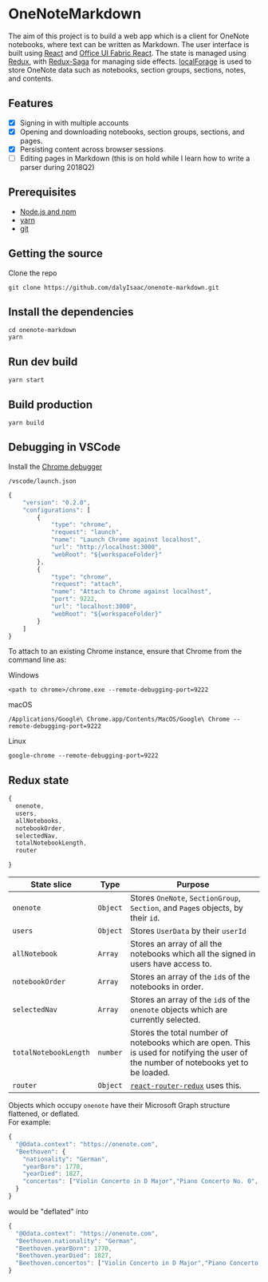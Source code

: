 # OneNoteMarkdown

The aim of this project is to build a web app which is a client for OneNote notebooks, where text can be written as Markdown. The user interface is built using [React](https://reactjs.org/) and [Office UI Fabric React](https://developer.microsoft.com/en-us/fabric#/components). The state is managed using [Redux](https://redux.js.org/), with [Redux-Saga](https://redux-saga.js.org/) for managing side effects. [localForage](https://localforage.github.io/localForage/) is used to store OneNote data such as notebooks, section groups, sections, notes, and contents.

## Features

- [x] Signing in with multiple accounts
- [x] Opening and downloading notebooks, section groups, sections, and pages.
- [x] Persisting content across browser sessions
- [ ] Editing pages in Markdown (this is on hold while I learn how to write a parser during 2018Q2)

## Prerequisites

- [Node.js and npm](https://nodejs.org/)
- [yarn](https://yarnpkg.com/)
- [git](https://git-scm.com/downloads)

## Getting the source

Clone the repo

``` shell
git clone https://github.com/dalyIsaac/onenote-markdown.git
```

## Install the dependencies

``` shell
cd onenote-markdown
yarn
```

## Run dev build

``` shell
yarn start
```

## Build production

``` shell
yarn build
```

## Debugging in VSCode

Install the [Chrome debugger](https://marketplace.visualstudio.com/items?itemName=msjsdiag.debugger-for-chrome)

`/vscode/launch.json`

``` Javascript
{
    "version": "0.2.0",
    "configurations": [
        {
            "type": "chrome",
            "request": "launch",
            "name": "Launch Chrome against localhost",
            "url": "http://localhost:3000",
            "webRoot": "${workspaceFolder}"
        },
        {
            "type": "chrome",
            "request": "attach",
            "name": "Attach to Chrome against localhost",
            "port": 9222,
            "url": "localhost:3000",
            "webRoot": "${workspaceFolder}"
        }
    ]
}
```

To attach to an existing Chrome instance, ensure that Chrome from the command line as:

Windows

``` shell
<path to chrome>/chrome.exe --remote-debugging-port=9222
```

macOS

``` shell
/Applications/Google\ Chrome.app/Contents/MacOS/Google\ Chrome --remote-debugging-port=9222
```

Linux

``` shell
google-chrome --remote-debugging-port=9222
```

## Redux state

``` Javascript
{
  onenote,
  users,
  allNotebooks,
  notebookOrder,
  selectedNav,
  totalNotebookLength,
  router

}
```

| State slice           | Type     | Purpose                                                                                                                               |
| --------------------- | -------- | ------------------------------------------------------------------------------------------------------------------------------------- |
| `onenote`             | `Object` | Stores `OneNote`, `SectionGroup`, `Section`, and `Page`s objects, by their `id`.                                                      |
| `users`               | `Object` | Stores `UserData` by their `userId`                                                                                                   |
| `allNotebook`         | `Array`  | Stores an array of all the notebooks which all the signed in users have access to.                                                    |
| `notebookOrder`       | `Array`  | Stores an array of the `id`s of the notebooks in order.                                                                               |
| `selectedNav`         | `Array`  | Stores an array of the `id`s of the `onenote` objects which are currently selected.                                                   |
| `totalNotebookLength` | `number` | Stores the total number of notebooks which are open. This is used for notifying the user of the number of notebooks yet to be loaded. |
| `router`              | `Object` | [`react-router-redux`](https://github.com/ReactTraining/react-router/tree/master/packages/react-router-redux) uses this.              |


Objects which occupy `onenote` have their Microsoft Graph structure flattened, or deflated.  
For example:

``` Javascript
{
  "@Odata.context": "https://onenote.com",
  "Beethoven": {
    "nationality": "German",
    "yearBorn": 1770,
    "yearDied": 1827,
    "concertos": ["Violin Concerto in D Major","Piano Concerto No. 0", "Piano Concerto No. 1", "Piano Concerto No. 2", "Piano Concerto No. 3", "Piano Concerto No. 4", "Piano Concerto No. 5", "Triple Concerto"]
  }
}

```

would be "deflated" into

``` Javascript
{
  "@Odata.context": "https://onenote.com",
  "Beethoven.nationality": "German",
  "Beethoven.yearBorn": 1770,
  "Beethoven.yearDied": 1827,
  "Beethoven.concertos": ["Violin Concerto in D Major","Piano Concerto No. 0", "Piano Concerto No. 1", "Piano Concerto No. 2", "Piano Concerto No. 3", "Piano Concerto No. 4", "Piano Concerto No. 5", "Triple Concerto"]
}
```